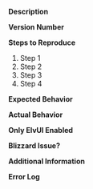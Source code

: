 **Description**
<!--- Please give a short description of the issue here -->


**Version Number**
<!--- Provide the version number here (the actual number, do not say "latest") -->


**Steps to Reproduce**
<!--- Provide all the steps necessary to reproduce the problem -->
1. Step 1
2. Step 2
3. Step 3
4. Step 4


**Expected Behavior**
<!--- Tell us what should happen -->


**Actual Behavior**
<!--- Tell us what happens instead -->


**Only ElvUI Enabled**
<!--- Please provide information about whether or not you can reproduce it -->
<!--- when ElvUI is the only addon enabled -->


**Blizzard Issue?**
<!--- Please test if you can reproduce the issue with 0 addons enabled -->
<!--- Include screenshot of how it looks if possible -->


**Additional Information**
<!--- Please provide any additional information here -->


**Error Log**
<!--- If you received an error then please post it in the empty space below, -->
<!--- so that the error is wrapped in the 3 backquotes (before and after) -->
```

```
